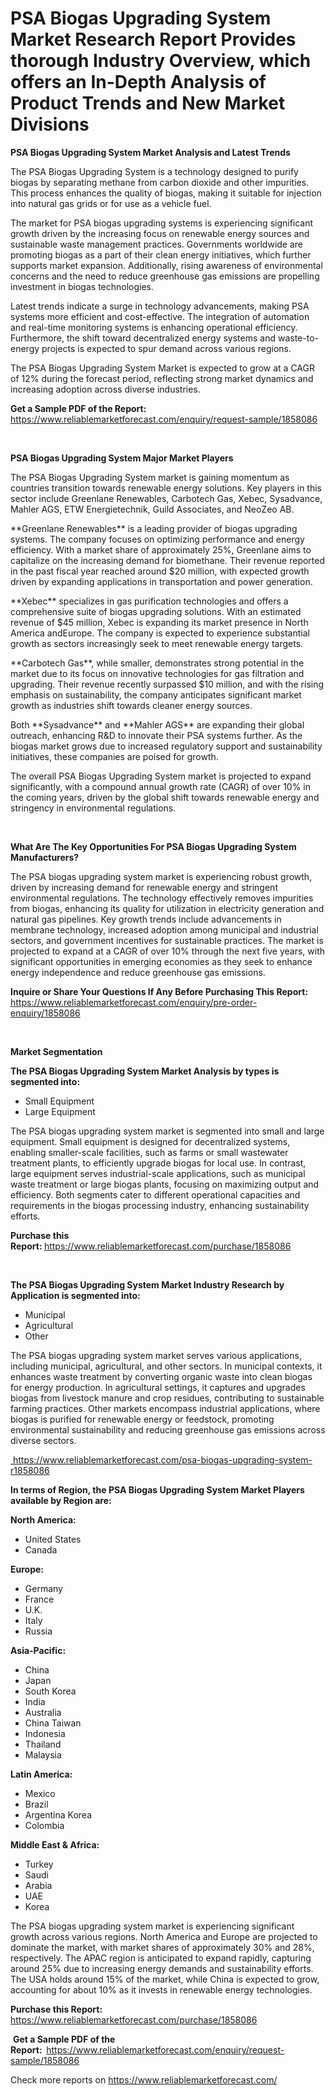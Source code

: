 <p><h1>PSA Biogas Upgrading System Market Research Report Provides thorough Industry Overview, which offers an In-Depth Analysis of Product Trends and New Market Divisions</h1></p><p><strong>PSA Biogas Upgrading System Market Analysis and Latest Trends</strong></p>
<p><p>The PSA Biogas Upgrading System is a technology designed to purify biogas by separating methane from carbon dioxide and other impurities. This process enhances the quality of biogas, making it suitable for injection into natural gas grids or for use as a vehicle fuel. </p><p>The market for PSA biogas upgrading systems is experiencing significant growth driven by the increasing focus on renewable energy sources and sustainable waste management practices. Governments worldwide are promoting biogas as a part of their clean energy initiatives, which further supports market expansion. Additionally, rising awareness of environmental concerns and the need to reduce greenhouse gas emissions are propelling investment in biogas technologies. </p><p>Latest trends indicate a surge in technology advancements, making PSA systems more efficient and cost-effective. The integration of automation and real-time monitoring systems is enhancing operational efficiency. Furthermore, the shift toward decentralized energy systems and waste-to-energy projects is expected to spur demand across various regions. </p><p>The PSA Biogas Upgrading System Market is expected to grow at a CAGR of 12% during the forecast period, reflecting strong market dynamics and increasing adoption across diverse industries.</p></p>
<p><strong>Get a Sample PDF of the Report:&nbsp;</strong> <a href="https://www.reliablemarketforecast.com/enquiry/request-sample/1858086?utm_campaign=2820&utm_medium=2&utm_source=Github&utm_content=ia&utm_term=28022025&utm_id=psa-biogas-upgrading-system">https://www.reliablemarketforecast.com/enquiry/request-sample/1858086</a></p>
<p>&nbsp;</p>
<p><strong>PSA Biogas Upgrading System Major Market Players</strong></p>
<p><p>The PSA Biogas Upgrading System market is gaining momentum as countries transition towards renewable energy solutions. Key players in this sector include Greenlane Renewables, Carbotech Gas, Xebec, Sysadvance, Mahler AGS, ETW Energietechnik, Guild Associates, and NeoZeo AB.</p><p>**Greenlane Renewables** is a leading provider of biogas upgrading systems. The company focuses on optimizing performance and energy efficiency. With a market share of approximately 25%, Greenlane aims to capitalize on the increasing demand for biomethane. Their revenue reported in the past fiscal year reached around $20 million, with expected growth driven by expanding applications in transportation and power generation.</p><p>**Xebec** specializes in gas purification technologies and offers a comprehensive suite of biogas upgrading solutions. With an estimated revenue of $45 million, Xebec is expanding its market presence in North America andEurope. The company is expected to experience substantial growth as sectors increasingly seek to meet renewable energy targets.</p><p>**Carbotech Gas**, while smaller, demonstrates strong potential in the market due to its focus on innovative technologies for gas filtration and upgrading. Their revenue recently surpassed $10 million, and with the rising emphasis on sustainability, the company anticipates significant market growth as industries shift towards cleaner energy sources.</p><p>Both **Sysadvance** and **Mahler AGS** are expanding their global outreach, enhancing R&D to innovate their PSA systems further. As the biogas market grows due to increased regulatory support and sustainability initiatives, these companies are poised for growth.</p><p>The overall PSA Biogas Upgrading System market is projected to expand significantly, with a compound annual growth rate (CAGR) of over 10% in the coming years, driven by the global shift towards renewable energy and stringency in environmental regulations.</p></p>
<p>&nbsp;</p>
<p><strong>What Are The Key Opportunities For PSA Biogas Upgrading System Manufacturers?</strong></p>
<p><p>The PSA biogas upgrading system market is experiencing robust growth, driven by increasing demand for renewable energy and stringent environmental regulations. The technology effectively removes impurities from biogas, enhancing its quality for utilization in electricity generation and natural gas pipelines. Key growth trends include advancements in membrane technology, increased adoption among municipal and industrial sectors, and government incentives for sustainable practices. The market is projected to expand at a CAGR of over 10% through the next five years, with significant opportunities in emerging economies as they seek to enhance energy independence and reduce greenhouse gas emissions.</p></p>
<p><strong>Inquire or Share Your Questions If Any Before Purchasing This Report:</strong> <a href="https://www.reliablemarketforecast.com/enquiry/pre-order-enquiry/1858086?utm_campaign=2820&utm_medium=2&utm_source=Github&utm_content=ia&utm_term=28022025&utm_id=psa-biogas-upgrading-system">https://www.reliablemarketforecast.com/enquiry/pre-order-enquiry/1858086</a></p>
<p>&nbsp;</p>
<p><strong>Market Segmentation</strong></p>
<p><strong>The PSA Biogas Upgrading System Market Analysis by types is segmented into:</strong></p>
<p><ul><li>Small Equipment</li><li>Large Equipment</li></ul></p>
<p><p>The PSA biogas upgrading system market is segmented into small and large equipment. Small equipment is designed for decentralized systems, enabling smaller-scale facilities, such as farms or small wastewater treatment plants, to efficiently upgrade biogas for local use. In contrast, large equipment serves industrial-scale applications, such as municipal waste treatment or large biogas plants, focusing on maximizing output and efficiency. Both segments cater to different operational capacities and requirements in the biogas processing industry, enhancing sustainability efforts.</p></p>
<p><strong>Purchase this Report:&nbsp;</strong><a href="https://www.reliablemarketforecast.com/purchase/1858086?utm_campaign=2820&utm_medium=2&utm_source=Github&utm_content=ia&utm_term=28022025&utm_id=psa-biogas-upgrading-system">https://www.reliablemarketforecast.com/purchase/1858086</a></p>
<p>&nbsp;</p>
<p><strong>The PSA Biogas Upgrading System Market Industry Research by Application is segmented into:</strong></p>
<p><ul><li>Municipal</li><li>Agricultural</li><li>Other</li></ul></p>
<p><p>The PSA biogas upgrading system market serves various applications, including municipal, agricultural, and other sectors. In municipal contexts, it enhances waste treatment by converting organic waste into clean biogas for energy production. In agricultural settings, it captures and upgrades biogas from livestock manure and crop residues, contributing to sustainable farming practices. Other markets encompass industrial applications, where biogas is purified for renewable energy or feedstock, promoting environmental sustainability and reducing greenhouse gas emissions across diverse sectors.</p></p>
<p><a href="https://www.reliablemarketforecast.com/psa-biogas-upgrading-system-r1858086?utm_campaign=2820&utm_medium=2&utm_source=Github&utm_content=ia&utm_term=28022025&utm_id=psa-biogas-upgrading-system">&nbsp;https://www.reliablemarketforecast.com/psa-biogas-upgrading-system-r1858086</a></p>
<p><strong>In terms of Region, the PSA Biogas Upgrading System Market Players available by Region are:</strong></p>
<p>
    <p> <strong> North America: </strong>
        <ul>
            <li>United States</li>
            <li>Canada</li>
        </ul>
        </p> 
    <p> <strong> Europe: </strong>
        <ul>
            <li>Germany</li>
            <li>France</li>
            <li>U.K.</li>
            <li>Italy</li>
            <li>Russia</li>
        </ul>
        </p> 
    <p> <strong> Asia-Pacific: </strong>
        <ul>
            <li>China</li>
            <li>Japan</li>
            <li>South Korea</li>
            <li>India</li>
            <li>Australia</li>
            <li>China Taiwan</li>
            <li>Indonesia</li>
            <li>Thailand</li>
            <li>Malaysia</li>
        </ul>
        </p> 
    <p> <strong> Latin America: </strong>
        <ul>
            <li>Mexico</li>
            <li>Brazil</li>
            <li>Argentina Korea</li>
            <li>Colombia</li>
        </ul>
        </p> 
    <p> <strong> Middle East & Africa: </strong>
        <ul>
            <li>Turkey</li>
            <li>Saudi</li>
            <li>Arabia</li>
            <li>UAE</li>
            <li>Korea</li>
        </ul>
    </p>
    </p>
<p><p>The PSA biogas upgrading system market is experiencing significant growth across various regions. North America and Europe are projected to dominate the market, with market shares of approximately 30% and 28%, respectively. The APAC region is anticipated to expand rapidly, capturing around 25% due to increasing energy demands and sustainability efforts. The USA holds around 15% of the market, while China is expected to grow, accounting for about 10% as it invests in renewable energy technologies.</p></p>
<p><strong>Purchase this Report: </strong><a href="https://www.reliablemarketforecast.com/purchase/1858086?utm_campaign=2820&utm_medium=2&utm_source=Github&utm_content=ia&utm_term=28022025&utm_id=psa-biogas-upgrading-system">https://www.reliablemarketforecast.com/purchase/1858086</a></p>
<p>&nbsp;<strong>Get a Sample PDF of the Report:&nbsp;&nbsp;</strong><a href="https://www.reliablemarketforecast.com/enquiry/request-sample/1858086?utm_campaign=2820&utm_medium=2&utm_source=Github&utm_content=ia&utm_term=28022025&utm_id=psa-biogas-upgrading-system">https://www.reliablemarketforecast.com/enquiry/request-sample/1858086</a></p>
<p><strong></strong></p>
<p>Check more reports on <a href="https://www.reliablemarketforecast.com/?utm_campaign=2820&utm_medium=2&utm_source=Github&utm_content=ia&utm_term=28022025&utm_id=psa-biogas-upgrading-system">https://www.reliablemarketforecast.com/</a></p>